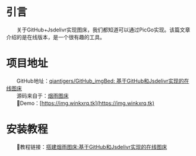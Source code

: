 # 引言

&emsp;&emsp;关于GitHub+Jsdelivr实现图床，我们都知道可以通过PicGo实现。该篇文章介绍的是在线版本，是一个很有趣的工具。

# 项目地址

&emsp;&emsp;GitHub地址：[qiantigers/GitHub_imgBed: 基于GitHub和Jsdelivr实现的在线图床](https://github.com/winkxx/GitHub_imgBed)<br>
&emsp;&emsp;源码来自于：[烟雨图床](https://git.code.tencent.com/yyhy/ImgBed.git)<br>
&emsp;&emsp;🔗Demo：[https://img.winkxrq.tk](https://img.winkxrq.tk)

# 安装教程

&emsp;&emsp;🔗教程链接：[搭建烟雨图床:基于GitHub和Jsdelivr实现的在线图床](http://wink.winkxrq.tk/articles/2021/06/20/1624190441187.html)
